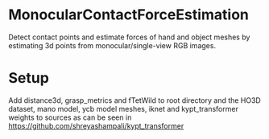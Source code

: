 # MonocularContactForceEstimation
Detect contact points and estimate forces of hand and object meshes by estimating 3d points from monocular/single-view RGB images.

# Setup
Add distance3d, grasp_metrics and fTetWild to root directory and the HO3D dataset, mano model, ycb model meshes, iknet and kypt_transformer weights to sources as can be seen in https://github.com/shreyashampali/kypt_transformer
